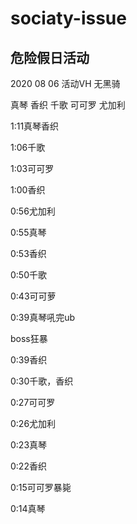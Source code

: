 # sociaty-issue

## 危险假日活动
2020 08 06 活动VH 无黑骑

真琴 香织 千歌 可可罗 尤加利

1:11真琴香织

1:06千歌

1:03可可罗

1:00香织

0:56尤加利

0:55真琴

0:53香织

0:50千歌

0:43可可萝

0:39真琴吼完ub

boss狂暴

0:39香织

0:30千歌，香织

0:27可可罗

0:26尤加利

0:23真琴

0:22香织

0:15可可罗暴毙

0:14真琴
